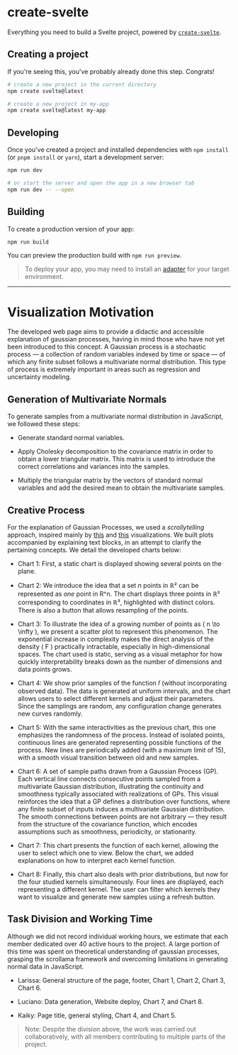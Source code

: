# create-svelte

Everything you need to build a Svelte project, powered by [`create-svelte`](https://github.com/sveltejs/kit/tree/master/packages/create-svelte).

## Creating a project

If you're seeing this, you've probably already done this step. Congrats!

```bash
# create a new project in the current directory
npm create svelte@latest

# create a new project in my-app
npm create svelte@latest my-app
```

## Developing

Once you've created a project and installed dependencies with `npm install` (or `pnpm install` or `yarn`), start a development server:

```bash
npm run dev

# or start the server and open the app in a new browser tab
npm run dev -- --open
```

## Building

To create a production version of your app:

```bash
npm run build
```

You can preview the production build with `npm run preview`.

> To deploy your app, you may need to install an [adapter](https://kit.svelte.dev/docs/adapters) for your target environment.

---

# Visualization Motivation
The developed web page aims to provide a didactic and accessible explanation of gaussian processes, having in mind those who have not yet been introduced to this concept. A Gaussian process is a stochastic process — a collection of random variables indexed by time or space — of which any finite subset follows a multivariate normal distribution. This type of process is extremely important in areas such as regression and uncertainty modeling.

## Generation of Multivariate Normals
To generate samples from a multivariate normal distribution in JavaScript, we followed these steps:

- Generate standard normal variables.

- Apply Cholesky decomposition to the covariance matrix in order to obtain a lower triangular matrix. This matrix is used to introduce the correct correlations and variances into the samples.

- Multiply the triangular matrix by the vectors of standard normal variables and add the desired mean to obtain the multivariate samples.

## Creative Process
For the explanation of Gaussian Processes, we used a _scrollytelling_ approach, inspired mainly by [this](https://mathisonian.github.io/kde/) and [this](https://github.com/yizhe-ang/k-means-explorable/tree/main) visualizations. We built plots accompanied by explaining text blocks, in an attempt to clarify the pertaining concepts. We detail the developed charts below:

- Chart 1: First, a static chart is displayed showing several points on the plane.

- Chart 2: We introduce the idea that a set _n_ points in ℝ² can be represented as _one_ point in R^n. The chart displays three points in ℝ² corresponding to coordinates in ℝ³, highlighted with distinct colors. There is also a button that allows resampling of the points.

- Chart 3: To illustrate the idea of a growing number of points as \( n \to \infty \), we present a scatter plot to represent this phenomenon. The exponential increase in complexity makes the direct analysis of the density \( F \) practically intractable, especially in high-dimensional spaces. The chart used is static, serving as a visual metaphor for how quickly interpretability breaks down as the number of dimensions and data points grows.

- Chart 4: We show prior samples of the function 𝑓 (without incorporating observed data). The data is generated at uniform intervals, and the chart allows users to select different kernels and adjust their parameters. Since the samplings are random, any configuration change generates new curves randomly.

- Chart 5: With the same interactivities as the previous chart, this one emphasizes the randomness of the process. Instead of isolated points, continuous lines are generated representing possible functions of the process. New lines are periodically added (with a maximum limit of 15), with a smooth visual transition between old and new samples.

- Chart 6: A set of sample paths drawn from a Gaussian Process (GP). Each vertical line connects consecutive points sampled from a multivariate Gaussian distribution, illustrating the continuity and smoothness typically associated with realizations of GPs. This visual reinforces the idea that a GP defines a distribution over functions, where any finite subset of inputs induces a multivariate Gaussian distribution. The smooth connections between points are not arbitrary — they result from the structure of the covariance function, which encodes assumptions such as smoothness, periodicity, or stationarity.

- Chart 7: This chart presents the function of each kernel, allowing the user to select which one to view. Below the chart, we added explanations on how to interpret each kernel function.

- Chart 8: Finally, this chart also deals with prior distributions, but now for the four studied kernels simultaneously. Four lines are displayed, each representing a different kernel. The user can filter which kernels they want to visualize and generate new samples using a refresh button.

## Task Division and Working Time
Although we did not record individual working hours, we estimate that each member dedicated over 40 active hours to the project. A large portion of this time was spent on theoretical understanding of gaussian processes, grasping the scrollama framework and overcoming limitations in generating normal data in JavaScript.

- Larissa: General structure of the page, footer, Chart 1, Chart 2, Chart 3, Chart 6. 

- Luciano: Data generation, Website deploy, Chart 7, and Chart 8.

- Kaiky: Page title, general styling, Chart 4, and Chart 5.

> Note: Despite the division above, the work was carried out collaboratively, with all members contributing to multiple parts of the project.
